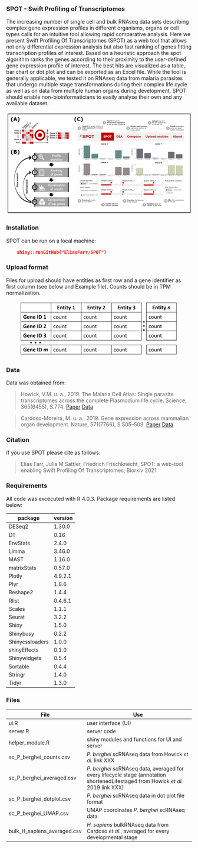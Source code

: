 
### SPOT - Swift Profiling of Transcriptomes

The increasing number of single cell and bulk RNAseq data sets describing complex gene expression profiles in different organisms, organs or cell types calls for an intuitive  tool allowing rapid comparative analysis. Here we present Swift Profiling Of Transcriptomes (SPOT) as a web tool that allows not only differential expression analysis but also fast ranking of genes fitting transcription profiles of interest. Based on a heuristic approach the spot algorithm ranks the genes according to their proximity to the user-defined gene expression profile of interest. The best hits are visualized as a table, bar chart or dot plot and can be exported as an Excel file. While the tool is generally applicable, we tested it on RNAseq data from malaria parasites that undergo multiple stage transformations during their complex life cycle as well as on data from multiple human organs during development. SPOT should enable non-bioinformaticians to easily analyse their own and any available dataset.  

<img src="www/Figure1.PNG" />

### Installation

SPOT can be run on a local machine:
```json
    shiny::runGitHub("EliasFarr/SPOT")
```
### Upload format

Files for upload should have entities as first row and a gene identifier as first column (see below and Example file). Counts should be in TPM normalization.

<p align="center" #>
    <img src="www/Figure2.PNG" height="150"> 
</p>

### Data

Data was obtained from: 

>Howick, V.M. u. a., 2019. The Malaria Cell Atlas: Single parasite transcriptomes across the complete Plasmodium life cycle. Science, 365(6455), S.774. [Paper](https://science.sciencemag.org/content/365/6455/eaaw2619) [Data](https://github.com/vhowick/MalariaCellAtlas/tree/master/Expression_Matrices/Smartseq2)

>Cardoso-Moreira, M. u. a., 2019. Gene expression across mammalian organ development. Nature, 571(7766), S.505–509. [Paper](https://www.nature.com/articles/s41586-019-1338-5) [Data](https://www.ebi.ac.uk/arrayexpress/experiments/E-MTAB-6814/)

### Citation

If you use SPOT please cite as follows:

>Elias Farr, Julia M Sattler, Friedrich Frischknecht, SPOT: a web-tool enabling Swift Profiling Of Transcriptomes; Biorxiv 2021

### Requirements

All code was excecuted with R 4.0.3. Package requirements are listed below:

package | version
--- | ---
DESeq2	| 1.30.0
DT	| 0.16
EnvStats	| 2.4.0
Limma| 3.46.0
MAST	| 1.16.0
matrixStats	| 0.57.0
Plotly	| 4.9.2.1
Plyr	| 1.8.6
Reshape2	| 1.4.4
Rlist| 	0.4.6.1
Scales	| 1.1.1
Seurat	| 3.2.2
Shiny	| 1.5.0
Shinybusy	| 0.2.2
Shinycssloaders	| 1.0.0
shinyEffects	| 0.1.0
Shinywidgets	| 0.5.4
Sortable	| 0.4.4
Stringr	| 1.4.0
Tidyr	| 1.3.0

### Files

File | Use
--- | ---
ui.R | user interface (UI)
server.R | server code
helper_module.R | shiny modules and functions for UI and server
sc_P_berghei_counts.csv | *P. berghei* scRNAseq data from Howick *et al.* link XXX
sc_P_berghei_averaged.csv | *P. berghei* scRNAseq data, averaged for every lifecycle stage (annotation shortenedLifestage4 from Howick *et al.* 2019 link XXX)
sc_P_berghei_dotplot.csv | *P. berghei* scRNAseq data in dot plot file format 
sc_P_berghei_UMAP.csv | UMAP coordinates *P. berghei* scRNAseq data
bulk_H_sapiens_averaged.csv | *H. sapiens* bulkRNAseq data from Cardoso *et al.*, averaged for every developmental stage 

 
